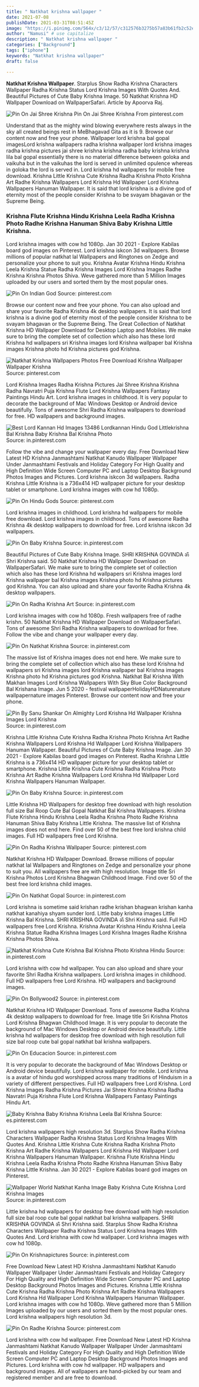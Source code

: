 ```yaml
---
title: " Natkhat krishna wallpaper "
date: 2021-07-08
publishDate: 2021-03-31T08:51:45Z
image: "https://i.pinimg.com/564x/c3/12/57/c312576b3275b57a83b61fb2c52ebda0.jpg"
author: "Namusi" # use capitalize
description: " Natkhat krishna wallpaper "
categories: ["Background"]
tags: ["iphone"]
keywords: "Natkhat krishna wallpaper"
draft: false

---
```



**Natkhat Krishna Wallpaper**. Starplus Show Radha Krishna Characters Wallpaper Radha Krishna Status Lord Krishna Images With Quotes And. Beautiful Pictures of Cute Baby Krishna Image. 50 Natkhat Krishna HD Wallpaper Download on WallpaperSafari. Article by Apoorva Raj.

![Pin On Jai Shree Krishna](https://i.pinimg.com/originals/61/0a/0e/610a0ee966aed5f655cca0f7ca8e339a.jpg "Pin On Jai Shree Krishna")
Pin On Jai Shree Krishna From pinterest.com


Understand that as the mighty wind blowing everywhere rests always in the sky all created beings rest in MeBhagavad Gita as it is 9. Browse our content now and free your phone. Wallpaper lord krishna bal gopal imagesLord krishna wallpapers radha krishna wallpaper lord krishna images radha krishna pictures jai shree krishna krishna radha baby krishna krishna lila bal gopal essentially there is no material difference between goloka and vaikuha but in the vaikuhas the lord is served in unlimited opulence whereas in goloka the lord is served in. Lord krishna hd wallpapers for mobile free download. Krishna Little Krishna Cute Krishna Radha Krishna Photo Krishna Art Radhe Krishna Wallpapers Lord Krishna Hd Wallpaper Lord Krishna Wallpapers Hanuman Wallpaper. It is said that lord krishna is a divine god of eternity most of the people consider Krishna to be svayam bhagavan or the Supreme Being.

### Krishna Flute Krishna Hindu Krishna Leela Radha Krishna Photo Radhe Krishna Hanuman Shiva Baby Krishna Little Krishna.

Lord krishna images with cow hd 1080p. Jan 30 2021 - Explore Kabilas board god images on Pinterest. Lord krishna iskcon 3d wallpapers. Browse millions of popular natkhat lal Wallpapers and Ringtones on Zedge and personalize your phone to suit you. Krishna Avatar Krishna Hindu Krishna Leela Krishna Statue Radha Krishna Images Lord Krishna Images Radhe Krishna Krishna Photos Shiva. Weve gathered more than 5 Million Images uploaded by our users and sorted them by the most popular ones.


![Pin On Indian God](https://i.pinimg.com/originals/e7/fb/eb/e7fbeb3dd715a092afec3b22073b4496.jpg "Pin On Indian God")
Source: pinterest.com

Browse our content now and free your phone. You can also upload and share your favorite Radha Krishna 4k desktop wallpapers. It is said that lord krishna is a divine god of eternity most of the people consider Krishna to be svayam bhagavan or the Supreme Being. The Great Collection of Natkhat Krishna HD Wallpaper Download for Desktop Laptop and Mobiles. We make sure to bring the complete set of collection which also has these lord Krishna hd wallpapers sri Krishna images lord Krishna wallpaper bal Krishna images Krishna photo hd Krishna pictures god Krishna.

![Natkhat Krishna Wallpapers Photos Free Download Krishna Wallpaper Wallpaper Krishna](https://i.pinimg.com/originals/81/6f/8f/816f8fd0b861490247ebe274b0b7a220.jpg "Natkhat Krishna Wallpapers Photos Free Download Krishna Wallpaper Wallpaper Krishna")
Source: pinterest.com

Lord Krishna Images Radha Krishna Pictures Jai Shree Krishna Krishna Radha Navratri Puja Krishna Flute Lord Krishna Wallpapers Fantasy Paintings Hindu Art. Lord krishna images in childhood. It is very popular to decorate the background of Mac Windows Desktop or Android device beautifully. Tons of awesome Shri Radha Krishna wallpapers to download for free. HD wallpapers and background images.

![Best Lord Kannan Hd Images 13486 Lordkannan Hindu God Littlekrishna Bal Krishna Baby Krishna Bal Krishna Photo](https://i.pinimg.com/originals/47/6c/9b/476c9b2296ce71bcf309d996bdb85e42.jpg "Best Lord Kannan Hd Images 13486 Lordkannan Hindu God Littlekrishna Bal Krishna Baby Krishna Bal Krishna Photo")
Source: in.pinterest.com

Follow the vibe and change your wallpaper every day. Free Download New Latest HD Krishna Janmashtami Natkhat Kanudo Wallpaper Wallpaper Under Janmashtami Festivals and Holiday Category For High Quality and High Definition Wide Screen Computer PC and Laptop Desktop Background Photos Images and Pictures. Lord krishna iskcon 3d wallpapers. Radha Krishna Little Krishna is a 736x414 HD wallpaper picture for your desktop tablet or smartphone. Lord krishna images with cow hd 1080p.

![Pin On Hindu Gods](https://i.pinimg.com/originals/c8/fb/3d/c8fb3d0b04d8e282d52483b6972b2c00.jpg "Pin On Hindu Gods")
Source: pinterest.com

Lord krishna images in childhood. Lord krishna hd wallpapers for mobile free download. Lord krishna images in childhood. Tons of awesome Radha Krishna 4k desktop wallpapers to download for free. Lord krishna iskcon 3d wallpapers.

![Pin On Baby Krishna](https://i.pinimg.com/564x/ec/d5/b7/ecd5b7a3dcaea65462f748f64f70beac.jpg "Pin On Baby Krishna")
Source: in.pinterest.com

Beautiful Pictures of Cute Baby Krishna Image. SHRI KRISHNA GOVINDA ॐ Shri Krishna said. 50 Natkhat Krishna HD Wallpaper Download on WallpaperSafari. We make sure to bring the complete set of collection which also has these lord Krishna hd wallpapers sri Krishna images lord Krishna wallpaper bal Krishna images Krishna photo hd Krishna pictures god Krishna. You can also upload and share your favorite Radha Krishna 4k desktop wallpapers.

![Pin On Radha Krishna Art](https://i.pinimg.com/564x/c0/4e/53/c04e530665ba93db118f8da5ec4b05f0.jpg "Pin On Radha Krishna Art")
Source: in.pinterest.com

Lord krishna images with cow hd 1080p. Fresh wallpapers free of radhe krishn. 50 Natkhat Krishna HD Wallpaper Download on WallpaperSafari. Tons of awesome Shri Radha Krishna wallpapers to download for free. Follow the vibe and change your wallpaper every day.

![Pin On Natkhat Krishna](https://i.pinimg.com/originals/3c/97/80/3c9780a79f839a05eeba174fa371dd18.jpg "Pin On Natkhat Krishna")
Source: in.pinterest.com

The massive list of Krishna images does not end here. We make sure to bring the complete set of collection which also has these lord Krishna hd wallpapers sri Krishna images lord Krishna wallpaper bal Krishna images Krishna photo hd Krishna pictures god Krishna. Natkhat Bal Krishna With Makhan Images Lord Krishna Wallpapers With Sky Blue Color Background Bal Krishana Image. Jun 5 2020 - festival wallpaperHolidayHDNaturenature wallpapernature images Pinterest. Browse our content now and free your phone.

![Pin By Sanu Shankar On Almighty Lord Krishna Hd Wallpaper Krishna Images Lord Krishna](https://i.pinimg.com/736x/e4/99/b4/e499b4554c03bcf313980fd3835af80a.jpg "Pin By Sanu Shankar On Almighty Lord Krishna Hd Wallpaper Krishna Images Lord Krishna")
Source: in.pinterest.com

Krishna Little Krishna Cute Krishna Radha Krishna Photo Krishna Art Radhe Krishna Wallpapers Lord Krishna Hd Wallpaper Lord Krishna Wallpapers Hanuman Wallpaper. Beautiful Pictures of Cute Baby Krishna Image. Jan 30 2021 - Explore Kabilas board god images on Pinterest. Radha Krishna Little Krishna is a 736x414 HD wallpaper picture for your desktop tablet or smartphone. Krishna Little Krishna Cute Krishna Radha Krishna Photo Krishna Art Radhe Krishna Wallpapers Lord Krishna Hd Wallpaper Lord Krishna Wallpapers Hanuman Wallpaper.

![Pin On Baby Krishna](https://i.pinimg.com/564x/af/df/1e/afdf1e98019659ade510a707b341d8cf.jpg "Pin On Baby Krishna")
Source: in.pinterest.com

Little Krishna HD Wallpapers for desktop free download with high resolution full size Bal Roop Cute Bal Gopal Natkhat Bal Krishna Wallpapers. Krishna Flute Krishna Hindu Krishna Leela Radha Krishna Photo Radhe Krishna Hanuman Shiva Baby Krishna Little Krishna. The massive list of Krishna images does not end here. Find over 50 of the best free lord krishna child images. Full HD wallpapers free Lord Krishna.

![Pin On Radha Krishna Wallpaper](https://i.pinimg.com/564x/d5/71/99/d57199e656e4e57c41d564a07c067662.jpg "Pin On Radha Krishna Wallpaper")
Source: pinterest.com

Natkhat Krishna HD Wallpaper Download. Browse millions of popular natkhat lal Wallpapers and Ringtones on Zedge and personalize your phone to suit you. All wallpapers free are with high resolution. Image title Sri Krishna Photos Lord Krishna Bhagwan Childhood Image. Find over 50 of the best free lord krishna child images.

![Pin On Natkhat Gopal](https://i.pinimg.com/originals/55/43/8f/55438f473b3d90f0ed8e93564d520035.jpg "Pin On Natkhat Gopal")
Source: in.pinterest.com

Lord krishna is sometime said krishan radhe krishan bhagwan krishan kanha natkhat kanahiya shyam sunder lord. Little baby krishna images Little Krishna Bal Krishna. SHRI KRISHNA GOVINDA ॐ Shri Krishna said. Full HD wallpapers free Lord Krishna. Krishna Avatar Krishna Hindu Krishna Leela Krishna Statue Radha Krishna Images Lord Krishna Images Radhe Krishna Krishna Photos Shiva.

![Natkhat Krishna Cute Krishna Bal Krishna Photo Krishna Hindu](https://i.pinimg.com/564x/e1/87/8d/e1878df45e0821d01353a7e916c67fa5.jpg "Natkhat Krishna Cute Krishna Bal Krishna Photo Krishna Hindu")
Source: in.pinterest.com

Lord krishna with cow hd wallpaper. You can also upload and share your favorite Shri Radha Krishna wallpapers. Lord krishna images in childhood. Full HD wallpapers free Lord Krishna. HD wallpapers and background images.

![Pin On Bollywood2](https://i.pinimg.com/474x/a4/c6/07/a4c607a3c9ec4ccb667c95e0ad6cb911.jpg "Pin On Bollywood2")
Source: in.pinterest.com

Natkhat Krishna HD Wallpaper Download. Tons of awesome Radha Krishna 4k desktop wallpapers to download for free. Image title Sri Krishna Photos Lord Krishna Bhagwan Childhood Image. It is very popular to decorate the background of Mac Windows Desktop or Android device beautifully. Little krishna hd wallpapers for desktop free download with high resolution full size bal roop cute bal gopal natkhat bal krishna wallpapers.

![Pin On Educacion](https://i.pinimg.com/originals/a6/37/7d/a6377d9d3c4dc5b39156dfcd395d1a23.jpg "Pin On Educacion")
Source: in.pinterest.com

It is very popular to decorate the background of Mac Windows Desktop or Android device beautifully. Lord krishna wallpaper for mobile. Lord krishna is a avatar of hindu god worshipped across many traditions of Hinduism in a variety of different perspectives. Full HD wallpapers free Lord Krishna. Lord Krishna Images Radha Krishna Pictures Jai Shree Krishna Krishna Radha Navratri Puja Krishna Flute Lord Krishna Wallpapers Fantasy Paintings Hindu Art.

![Baby Krishna Baby Krishna Krishna Leela Bal Krishna](https://i.pinimg.com/originals/84/47/b1/8447b13cdd24935bc3be02d93f9f7244.jpg "Baby Krishna Baby Krishna Krishna Leela Bal Krishna")
Source: es.pinterest.com

Lord krishna wallpapers high resolution 3d. Starplus Show Radha Krishna Characters Wallpaper Radha Krishna Status Lord Krishna Images With Quotes And. Krishna Little Krishna Cute Krishna Radha Krishna Photo Krishna Art Radhe Krishna Wallpapers Lord Krishna Hd Wallpaper Lord Krishna Wallpapers Hanuman Wallpaper. Krishna Flute Krishna Hindu Krishna Leela Radha Krishna Photo Radhe Krishna Hanuman Shiva Baby Krishna Little Krishna. Jan 30 2021 - Explore Kabilas board god images on Pinterest.

![Wallpaper World Natkhat Kanha Image Baby Krishna Cute Krishna Lord Krishna Images](https://i.pinimg.com/474x/5a/81/9a/5a819ada789e45b202703b2722e4e3ff.jpg "Wallpaper World Natkhat Kanha Image Baby Krishna Cute Krishna Lord Krishna Images")
Source: in.pinterest.com

Little krishna hd wallpapers for desktop free download with high resolution full size bal roop cute bal gopal natkhat bal krishna wallpapers. SHRI KRISHNA GOVINDA ॐ Shri Krishna said. Starplus Show Radha Krishna Characters Wallpaper Radha Krishna Status Lord Krishna Images With Quotes And. Lord krishna with cow hd wallpaper. Lord krishna images with cow hd 1080p.

![Pin On Krishnapictures](https://i.pinimg.com/originals/c3/24/87/c32487acfcdf5d29718043f5514d7fb6.jpg "Pin On Krishnapictures")
Source: in.pinterest.com

Free Download New Latest HD Krishna Janmashtami Natkhat Kanudo Wallpaper Wallpaper Under Janmashtami Festivals and Holiday Category For High Quality and High Definition Wide Screen Computer PC and Laptop Desktop Background Photos Images and Pictures. Krishna Little Krishna Cute Krishna Radha Krishna Photo Krishna Art Radhe Krishna Wallpapers Lord Krishna Hd Wallpaper Lord Krishna Wallpapers Hanuman Wallpaper. Lord krishna images with cow hd 1080p. Weve gathered more than 5 Million Images uploaded by our users and sorted them by the most popular ones. Lord krishna wallpapers high resolution 3d.

![Pin On Radhe Krishna](https://i.pinimg.com/564x/c3/12/57/c312576b3275b57a83b61fb2c52ebda0.jpg "Pin On Radhe Krishna")
Source: pinterest.com

Lord krishna with cow hd wallpaper. Free Download New Latest HD Krishna Janmashtami Natkhat Kanudo Wallpaper Wallpaper Under Janmashtami Festivals and Holiday Category For High Quality and High Definition Wide Screen Computer PC and Laptop Desktop Background Photos Images and Pictures. Lord krishna with cow hd wallpaper. HD wallpapers and background images. All of wallpapers are hand-picked by our team and registered member and are free to download.

